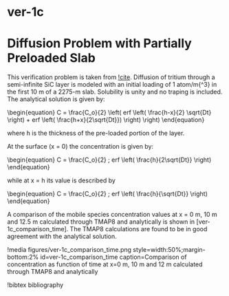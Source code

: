 # ver-1c

# Diffusion Problem with Partially Preloaded Slab

This verification problem is taken from [!cite](longhurst1992verification). Diffusion of tritium through a semi-infinite SiC layer is modeled with an initial
loading of 1 atom/m{^3} in the first 10 m of a 2275-m slab. Solubility is unity
and no traping is included. The analytical solution is given by:

\begin{equation}
C = \frac{C_o}{2} \left( erf \left( \frac{h-x}{2} \sqrt{Dt} \right) + erf \left( \frac{h+x}{2\sqrt{Dt}}) \right) \right)
\end{equation}


where h is the thickness of the pre-loaded portion of the layer.

At the surface (x = 0) the concentration is given by:

\begin{equation}
C = \frac{C_o}{2} \; erf \left( \frac{h}{2\sqrt{Dt}} \right)
\end{equation}

while at x = h its value is described by

\begin{equation}
C = \frac{C_o}{2} \; erf \left( \frac{h}{\sqrt{Dt}} \right)
\end{equation}

A comparison of the mobile species concentration values at x = 0 m, 10 m and
12.5 m calculated through TMAP8 and analytically is shown in
[ver-1c_comparison_time]. The TMAP8 calculations are found to be in good agreement
with the analytical solution.

!media figures/ver-1c_comparison_time.png
    style=width:50%;margin-bottom:2%
    id=ver-1c_comparison_time
    caption=Comparison of concentration as function of time at x\=0 m, 10 m and 12 m
    calculated through TMAP8 and analytically

!bibtex bibliography
